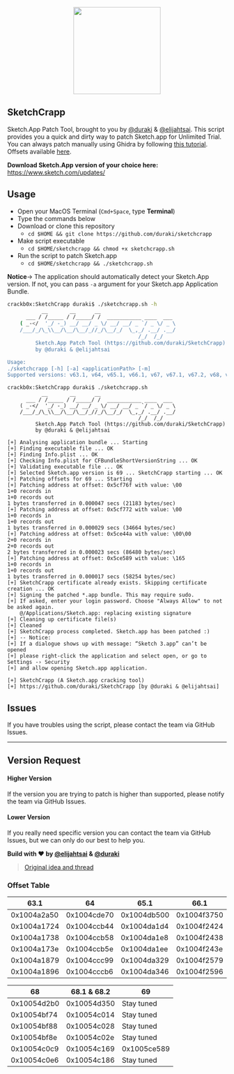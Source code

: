 <p align="center">
  <img height="200" src="https://i.imgur.com/laXau20.png">
</p>

## SketchCrapp

Sketch.App Patch Tool, brought to you by [@duraki](https://github.com/duraki) & [@elijahtsai](https://github.com/elijahtsai). This script provides you a quick and dirty way to patch Sketch.app for Unlimited Trial. You can always patch manually using Ghidra by following [this tutorial](https://duraki.github.io/posts/o/20200214-sketch.app-patch-in-ghidra.html). Offsets available [here](https://github.com/duraki/SketchCrapp/blob/master/README.md#offset-table).

**Download Sketch.App version of your choice here:** https://www.sketch.com/updates/

## Usage

* Open your MacOS Terminal (`Cmd+Space`, type **Terminal**)
* Type the commands below
* Download or clone this repository
  * `cd $HOME && git clone https://github.com/duraki/sketchcrapp`
* Make script executable
  * `cd $HOME/sketchcrapp && chmod +x sketchcrapp.sh`
* Run the script to patch Sketch.app
  * `cd $HOME/sketchcrapp && ./sketchcrapp.sh`

**Notice**→ The application should automatically detect your Sketch.App version. If not, you can pass `-a` argument for your Sketch.app Application Bundle.

```bash
crackb0x:SketchCrapp duraki$ ./sketchcrapp.sh -h
           __       __      __
      ___ / /_____ / /_____/ /  ___________ ____  ___
    ( _-</  '_/ -_) __/ __/ _ \/ __/ __/ _ `/ _ \/ _ \
    /___/_/\_\\__/\__/\__/_//_/\__/_/  \_,_/ .__/ .__/
                                          /_/  /_/
         Sketch.App Patch Tool (https://github.com/duraki/SketchCrapp)
         by @duraki & @elijahtsai 

Usage:
./sketchcrapp [-h] [-a] <applicationPath> [-m]
Supported versions: v63.1, v64, v65.1, v66.1, v67, v67.1, v67.2, v68, v68.1, v68.2, v69
```

```
crackb0x:SketchCrapp duraki$ ./sketchcrapp.sh
           __       __      __
      ___ / /_____ / /_____/ /  ___________ ____  ___
    ( _-</  '_/ -_) __/ __/ _ \/ __/ __/ _ `/ _ \/ _ \
    /___/_/\_\\__/\__/\__/_//_/\__/_/  \_,_/ .__/ .__/
                                          /_/  /_/
         Sketch.App Patch Tool (https://github.com/duraki/SketchCrapp)
         by @duraki & @elijahtsai

[+] Analysing application bundle ... Starting
[+] Finding executable file ... OK
[+] Finding Info.plist ... OK
[+] Checking Info.plist for CFBundleShortVersionString ... OK
[+] Validating executable file ... OK
[+] Selected Sketch.app version is 69 ... SketchCrapp starting ... OK
[+] Patching offsets for 69 ... Starting
[+] Patching address at offset: 0x5cf76f with value: \00
1+0 records in
1+0 records out
1 bytes transferred in 0.000047 secs (21183 bytes/sec)
[+] Patching address at offset: 0x5cf772 with value: \00
1+0 records in
1+0 records out
1 bytes transferred in 0.000029 secs (34664 bytes/sec)
[+] Patching address at offset: 0x5ce44a with value: \00\00
2+0 records in
2+0 records out
2 bytes transferred in 0.000023 secs (86480 bytes/sec)
[+] Patching address at offset: 0x5ce589 with value: \165
1+0 records in
1+0 records out
1 bytes transferred in 0.000017 secs (58254 bytes/sec)
[+] SketchCrapp certificate already exists. Skipping certificate creation ... OK
[+] Signing the patched *.app bundle. This may require sudo.
[+] If asked, enter your login password. Choose "Always Allow" to not be asked again.
    @/Applications/Sketch.app: replacing existing signature
[+] Cleaning up certificate file(s)
[+] Cleaned
[+] SketchCrapp process completed. Sketch.app has been patched :)
[+] -- Notice: 
[+] If a dialogue shows up with message: “Sketch 3.app” can’t be opened
[+] please right-click the application and select open, or go to Settings -› Security
[+] and allow opening Sketch.app application.

[+] SketchCrapp (A Sketch.app cracking tool)
[+] https://github.com/duraki/SketchCrapp [by @duraki & @elijahtsai]
```

## Issues

If you have troubles using the script, please contact the team via GitHub Issues.

---
## Version Request

#### Higher Version 

If the version you are trying to patch is higher than supported, please notify the team via GitHub Issues.

#### Lower Version 

If you really need specific version you can contact the team via GitHub Issues, but we can only do our best to help you.


**Build with ❤️ by [@elijahtsai](https://twitter.com/elijahtsai_) & [@duraki](https://twitter.com/0xduraki)**

> [Original idea and thread](https://gist.github.com/Bhavdip/76c581d7ac03bdce6d226a2e8c522df4)

### Offset Table
|63.1|64|65.1|66.1|67 & 67.1|67.2|
|----|----|----|----|----|----|
|0x1004a2a50|0x1004cde70|0x1004db500|0x1004f3750|0x10050a6d0|0x10050a790|
|0x1004a1724|0x1004ccb44|0x1004da1d4|0x1004f2424|0x100509394|0x100509454|
|0x1004a1738|0x1004ccb58|0x1004da1e8|0x1004f2438|0x1005093a8|0x100509468|
|0x1004a173e|0x1004ccb5e|0x1004da1ee|0x1004f243e|0x1005093ae|0x10050946e|
|0x1004a1879|0x1004ccc99|0x1004da329|0x1004f2579|0x1005094e9|0x1005095a9|
|0x1004a1896|0x1004cccb6|0x1004da346|0x1004f2596|0x100509506|0x1005095c6|

|68|68.1 & 68.2|69|
|----|----|----|
|0x10054d2b0|0x10054d350|Stay tuned|
|0x10054bf74|0x10054c014|Stay tuned|
|0x10054bf88|0x10054c028|Stay tuned|
|0x10054bf8e|0x10054c02e|Stay tuned|
|0x10054c0c9|0x10054c169|0x1005ce589|
|0x10054c0e6|0x10054c186|Stay tuned|
